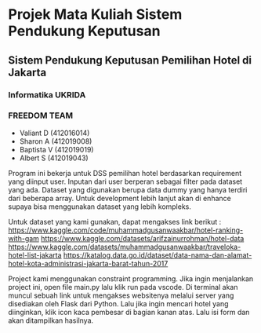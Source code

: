 # Projek Mata Kuliah Sistem Pendukung Keputusan
## Sistem Pendukung Keputusan Pemilihan Hotel di Jakarta
### Informatika UKRIDA

### FREEDOM TEAM 
- Valiant D (412016014)
- Sharon A (412019008)
- Baptista V (412019019)
- Albert S (412019043)

Program ini bekerja untuk DSS pemilihan hotel berdasarkan requirement yang diinput user. Inputan dari user berperan sebagai filter pada dataset yang ada. Dataset yang digunakan berupa data dummy yang hanya terdiri dari beberapa array. Untuk development lebih lanjut akan di enhance supaya bisa menggunakan dataset yang lebih kompleks. 

Untuk dataset yang kami gunakan, dapat mengakses link berikut : 
https://www.kaggle.com/code/muhammadgusanwaakbar/hotel-ranking-with-gam
https://www.kaggle.com/datasets/arifzainurrohman/hotel-data
https://www.kaggle.com/datasets/muhammadgusanwaakbar/traveloka-hotel-list-jakarta
https://katalog.data.go.id/dataset/data-nama-dan-alamat-hotel-kota-administrasi-jakarta-barat-tahun-2017

Project kami menggunakan constraint programming. Jika ingin menjalankan project ini, open file main.py lalu klik run pada vscode. Di terminal akan muncul sebuah link untuk mengakses websitenya melalui server yang disediakan oleh Flask dari Python. Lalu jika ingin mencari hotel yang diinginkan, klik icon kaca pembesar di bagian kanan atas. Lalu isi form dan akan ditampilkan hasilnya.